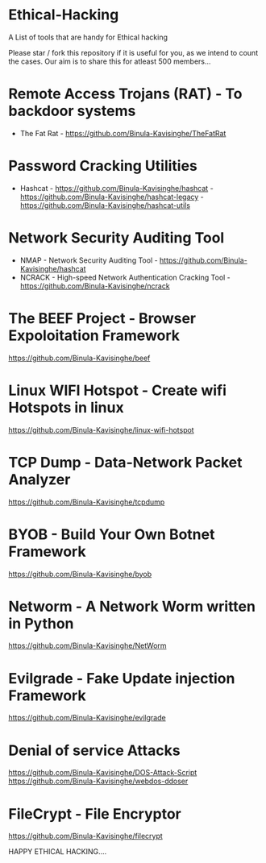# Ethical-Hacking
A List of tools that are handy for Ethical hacking

Please star / fork this repository if it is useful for you, as we intend to count the cases. Our aim is to share this for atleast 500 members...

# Remote Access Trojans (RAT) - To backdoor systems
 * The Fat Rat - https://github.com/Binula-Kavisinghe/TheFatRat


# Password Cracking Utilities
 * Hashcat - https://github.com/Binula-Kavisinghe/hashcat  -  https://github.com/Binula-Kavisinghe/hashcat-legacy  -  https://github.com/Binula-Kavisinghe/hashcat-utils


# Network Security Auditing Tool
* NMAP - Network Security Auditing Tool - https://github.com/Binula-Kavisinghe/hashcat
* NCRACK - High-speed Network Authentication Cracking Tool - https://github.com/Binula-Kavisinghe/ncrack

# The BEEF Project - Browser Expoloitation Framework
https://github.com/Binula-Kavisinghe/beef


# Linux WIFI Hotspot - Create wifi Hotspots in linux
https://github.com/Binula-Kavisinghe/linux-wifi-hotspot


# TCP Dump - Data-Network Packet Analyzer
https://github.com/Binula-Kavisinghe/tcpdump


# BYOB - Build Your Own Botnet Framework
https://github.com/Binula-Kavisinghe/byob


# Networm - A Network Worm written in Python
https://github.com/Binula-Kavisinghe/NetWorm


# Evilgrade - Fake Update injection Framework
https://github.com/Binula-Kavisinghe/evilgrade


# Denial of service Attacks
https://github.com/Binula-Kavisinghe/DOS-Attack-Script
https://github.com/Binula-Kavisinghe/webdos-ddoser


# FileCrypt - File Encryptor
https://github.com/Binula-Kavisinghe/filecrypt

HAPPY ETHICAL HACKING....
